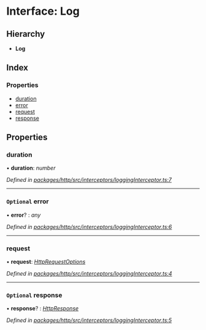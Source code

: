 # Interface: Log

## Hierarchy

* **Log**

## Index

### Properties

* [duration](log.md#duration)
* [error](log.md#optional-error)
* [request](log.md#request)
* [response](log.md#optional-response)

## Properties

###  duration

• **duration**: *number*

*Defined in [packages/http/src/interceptors/loggingInterceptor.ts:7](https://github.com/headline-1/coolio/blob/420fd1d/packages/http/src/interceptors/loggingInterceptor.ts#L7)*

___

### `Optional` error

• **error**? : *any*

*Defined in [packages/http/src/interceptors/loggingInterceptor.ts:6](https://github.com/headline-1/coolio/blob/420fd1d/packages/http/src/interceptors/loggingInterceptor.ts#L6)*

___

###  request

• **request**: *[HttpRequestOptions](httprequestoptions.md)*

*Defined in [packages/http/src/interceptors/loggingInterceptor.ts:4](https://github.com/headline-1/coolio/blob/420fd1d/packages/http/src/interceptors/loggingInterceptor.ts#L4)*

___

### `Optional` response

• **response**? : *[HttpResponse](httpresponse.md)*

*Defined in [packages/http/src/interceptors/loggingInterceptor.ts:5](https://github.com/headline-1/coolio/blob/420fd1d/packages/http/src/interceptors/loggingInterceptor.ts#L5)*
